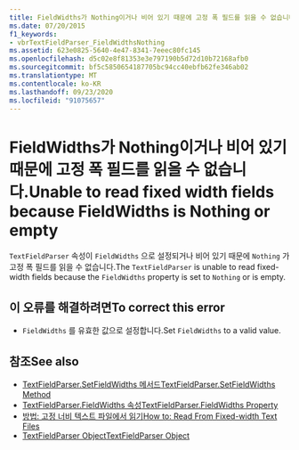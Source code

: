 ```yaml
---
title: FieldWidths가 Nothing이거나 비어 있기 때문에 고정 폭 필드를 읽을 수 없습니다.
ms.date: 07/20/2015
f1_keywords:
- vbrTextFieldParser_FieldWidthsNothing
ms.assetid: 623e0825-5640-4e47-8341-7eeec80fc145
ms.openlocfilehash: d5c02e8f81353e3e797190b5d72d10b72168afb0
ms.sourcegitcommit: bf5c5850654187705bc94cc40ebfb62fe346ab02
ms.translationtype: MT
ms.contentlocale: ko-KR
ms.lasthandoff: 09/23/2020
ms.locfileid: "91075657"
---
```

# <a name="unable-to-read-fixed-width-fields-because-fieldwidths-is-nothing-or-empty"></a><span data-ttu-id="43db1-102">FieldWidths가 Nothing이거나 비어 있기 때문에 고정 폭 필드를 읽을 수 없습니다.</span><span class="sxs-lookup"><span data-stu-id="43db1-102">Unable to read fixed width fields because FieldWidths is Nothing or empty</span></span>

<span data-ttu-id="43db1-103">`TextFieldParser` 속성이 `FieldWidths` 으로 설정되거나 비어 있기 때문에 `Nothing` 가 고정 폭 필드를 읽을 수 없습니다.</span><span class="sxs-lookup"><span data-stu-id="43db1-103">The `TextFieldParser` is unable to read fixed-width fields because the `FieldWidths` property is set to `Nothing` or is empty.</span></span>  
  
## <a name="to-correct-this-error"></a><span data-ttu-id="43db1-104">이 오류를 해결하려면</span><span class="sxs-lookup"><span data-stu-id="43db1-104">To correct this error</span></span>  
  
- <span data-ttu-id="43db1-105">`FieldWidths` 를 유효한 값으로 설정합니다.</span><span class="sxs-lookup"><span data-stu-id="43db1-105">Set `FieldWidths` to a valid value.</span></span>  
  
## <a name="see-also"></a><span data-ttu-id="43db1-106">참조</span><span class="sxs-lookup"><span data-stu-id="43db1-106">See also</span></span>

- [<span data-ttu-id="43db1-107">TextFieldParser.SetFieldWidths 메서드</span><span class="sxs-lookup"><span data-stu-id="43db1-107">TextFieldParser.SetFieldWidths Method</span></span>](xref:Microsoft.VisualBasic.FileIO.TextFieldParser.SetFieldWidths%2A)
- [<span data-ttu-id="43db1-108">TextFieldParser.FieldWidths 속성</span><span class="sxs-lookup"><span data-stu-id="43db1-108">TextFieldParser.FieldWidths Property</span></span>](xref:Microsoft.VisualBasic.FileIO.TextFieldParser.FieldWidths%2A)
- [<span data-ttu-id="43db1-109">방법: 고정 너비 텍스트 파일에서 읽기</span><span class="sxs-lookup"><span data-stu-id="43db1-109">How to: Read From Fixed-width Text Files</span></span>](../developing-apps/programming/drives-directories-files/how-to-read-from-fixed-width-text-files.md)
- [<span data-ttu-id="43db1-110">TextFieldParser Object</span><span class="sxs-lookup"><span data-stu-id="43db1-110">TextFieldParser Object</span></span>](../language-reference/objects/textfieldparser-object.md)
